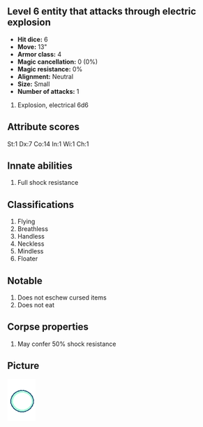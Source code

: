 ## Level 6 entity that attacks through electric explosion
- **Hit dice:** 6
- **Move:** 13"
- **Armor class:** 4
- **Magic cancellation:** 0 (0%)
- **Magic resistance:** 0%
- **Alignment:** Neutral
- **Size:** Small
- **Number of attacks:** 1
1. Explosion, electrical 6d6
## Attribute scores
St:1 Dx:7 Co:14 In:1 Wi:1 Ch:1
## Innate abilities
1. Full shock resistance
## Classifications
1. Flying
2. Breathless
3. Handless
4. Neckless
5. Mindless
6. Floater
## Notable
1. Does not eschew cursed items
2. Does not eat
## Corpse properties
1. May confer 50% shock resistance
## Picture
![Shocking sphere](https://github.com/hyvanmielenpelit/GnollHackTileSet/blob/main/Monsters/shocking_sphere/shocking_sphere.png)
